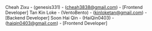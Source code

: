 Cheah Zixu - (genesis331) - (cheah3838@gmail.com) - [Frontend Developer]
Tan Kin Loke - (VentoBento) - (kinloketan@gmail.com) - [Backend Developer]
Soon Hai Qin - (HaiQin0403) - (haiqin0403@gmail.com)     - [Frontend Developer]